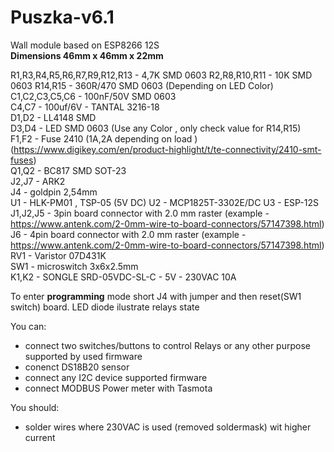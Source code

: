# Puszka-v6.1  
Wall module based on ESP8266 12S  
**Dimensions 46mm x 46mm x 22mm**  

R1,R3,R4,R5,R6,R7,R9,R12,R13 - 4,7K SMD 0603 
R2,R8,R10,R11 - 10K SMD 0603 
R14,R15 - 360R/470 SMD 0603 (Depending on LED Color)  
C1,C2,C3,C5,C6 - 100nF/50V SMD 0603  
C4,C7 - 100uf/6V - TANTAL 3216-18  
D1,D2 - LL4148 SMD  
D3,D4 - LED SMD 0603  (Use any Color , only check value for R14,R15)  
F1,F2 - Fuse 2410 (1A,2A depending on load ) (https://www.digikey.com/en/product-highlight/t/te-connectivity/2410-smt-fuses)  
Q1,Q2 - BC817 SMD  SOT-23  
J2,J7 - ARK2  
J4 - goldpin 2,54mm  
U1 - HLK-PM01 , TSP-05  (5V DC) 
U2 - MCP1825T-3302E/DC 
U3 - ESP-12S  
J1,J2,J5 - 3pin board connector with 2.0 mm raster (example - https://www.antenk.com/2-0mm-wire-to-board-connectors/57147398.html)  
J6 - 4pin board connector with 2.0 mm raster (example - https://www.antenk.com/2-0mm-wire-to-board-connectors/57147398.html)  
RV1 - Varistor 07D431K  
SW1 - microswitch 3x6x2.5mm  
K1,K2 - SONGLE SRD-05VDC-SL-C - 5V - 230VAC 10A
 
 
 
To enter **programming** mode short J4 with jumper and then reset(SW1 switch) board. LED diode ilustrate relays state

You can:
 - connect two switches/buttons to control Relays or any other purpose supported by used firmware
 - conenct DS18B20 sensor
 - connect any I2C device supported firmware
 - connect MODBUS Power meter with Tasmota
 
You should:
- solder wires where 230VAC is used (removed soldermask) wit higher current
